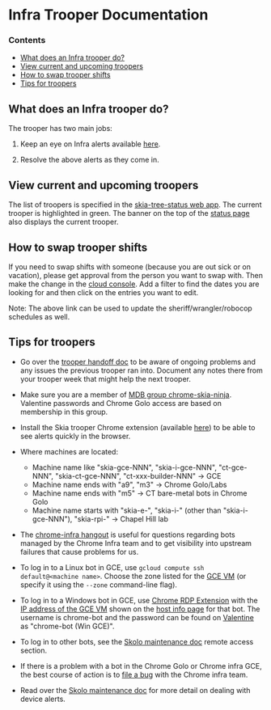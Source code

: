 Infra Trooper Documentation
===========================

### Contents ###

*   [What does an Infra trooper do?](#what_is_a_trooper)
*   [View current and upcoming troopers](#view_current_upcoming_troopers)
*   [How to swap trooper shifts](#how_to_swap)
*   [Tips for troopers](#tips)


<a name="what_is_a_trooper"></a>
What does an Infra trooper do?
------------------------------

The trooper has two main jobs:

1) Keep an eye on Infra alerts available [here](https://promalerts.skia.org/#/alerts?receiver=skiabot).

2) Resolve the above alerts as they come in.

<a name="view_current_upcoming_troopers"></a>
View current and upcoming troopers
----------------------------------

The list of troopers is specified in the [skia-tree-status web app](http://skia-tree-status.appspot.com/trooper). The current trooper is highlighted in green.
The banner on the top of the [status page](https://status.skia.org) also displays the current trooper.


<a name="how_to_swap"></a>
How to swap trooper shifts
--------------------------

If you need to swap shifts with someone (because you are out sick or on vacation), please get approval from the person you want to swap with. Then make the change in the [cloud console](https://console.cloud.google.com/datastore/entities/query?project=skia-tree-status&organizationId=433637338589&ns=&kind=TrooperSchedules). Add a filter to find the dates you are looking for and then click on the entries you want to edit.

Note: The above link can be used to update the sheriff/wrangler/robocop schedules as well.


<a name="tips"></a>
Tips for troopers
-----------------

- Go over the [trooper handoff doc](https://docs.google.com/document/d/1I1tB0Cv2fme4FY0lAF2gYeEbZ_0kehLIi3vf3vuPkx0/edit) to be aware of ongoing problems and any issues the previous trooper ran into. Document any notes there from your trooper week that might help the next trooper.

- Make sure you are a member of
  [MDB group chrome-skia-ninja](https://ganpati.corp.google.com/#Group_Info?name=chrome-skia-ninja@prod.google.com).
  Valentine passwords and Chrome Golo access are based on membership in this
  group.

- Install the Skia trooper Chrome extension (available [here](https://chrome.google.com/webstore/a/google.com/detail/alerts-for-skia-troopers/fpljhfiomnfioecagooiekldeolcpief)) to be able to see alerts quickly in the browser.

- Where machines are located:
  - Machine name like "skia-gce-NNN", "skia-i-gce-NNN", "ct-gce-NNN", "skia-ct-gce-NNN", "ct-xxx-builder-NNN" -> GCE
  - Machine name ends with "a9", "m3" -> Chrome Golo/Labs
  - Machine name ends with "m5" -> CT bare-metal bots in Chrome Golo
  - Machine name starts with "skia-e-", "skia-i-" (other than "skia-i-gce-NNN"), "skia-rpi-" -> Chapel Hill lab

- The [chrome-infra hangout](https://goto.google.com/cit-hangout) is useful for
  questions regarding bots managed by the Chrome Infra team and to get
  visibility into upstream failures that cause problems for us.

- To log in to a Linux bot in GCE, use `gcloud compute ssh default@<machine
  name>`. Choose the zone listed for the
  [GCE VM](https://console.cloud.google.com/project/31977622648/compute/instances)
  (or specify it using the `--zone` command-line flag).

- To log in to a Windows bot in GCE, use
  [Chrome RDP Extension](https://chrome.google.com/webstore/detail/chrome-rdp/cbkkbcmdlboombapidmoeolnmdacpkch?hl=en-US)
  with the
  [IP address of the GCE VM](https://console.cloud.google.com/project/31977622648/compute/instances)
  shown on the [host info page](https://status.skia.org/hosts) for that bot. The
  username is chrome-bot and the password can be found on
  [Valentine](https://valentine.corp.google.com/) as "chrome-bot (Win GCE)".

- To log in to other bots, see the [Skolo maintenance doc](https://docs.google.com/document/d/1zTR1YtrIFBo-fRWgbUgvJNVJ-s_4_sNjTrHIoX2vulo/edit#heading=h.2nq3yd1axg0n) remote access section.

- If there is a problem with a bot in the Chrome Golo or Chrome infra GCE, the
  best course of action is to
  [file a bug](https://code.google.com/p/chromium/issues/entry?template=Build%20Infrastructure)
  with the Chrome infra team.

- Read over the [Skolo maintenance doc](https://docs.google.com/document/d/1zTR1YtrIFBo-fRWgbUgvJNVJ-s_4_sNjTrHIoX2vulo/edit) for more detail on
  dealing with device alerts.
